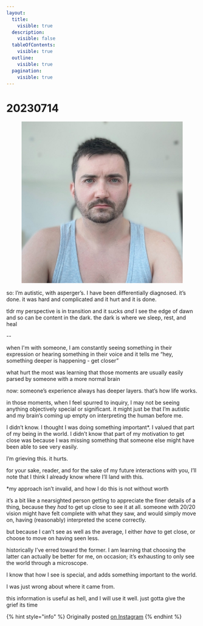```yaml
---
layout:
  title:
    visible: true
  description:
    visible: false
  tableOfContents:
    visible: true
  outline:
    visible: true
  pagination:
    visible: true
---
```


# 20230714

<figure><img src="../../.gitbook/assets/image (49).png" alt=""><figcaption></figcaption></figure>

so: I’m autistic, with asperger’s. I have been differentially diagnosed. it’s done. it was hard and complicated and it hurt and it is done.

tldr my perspective is in transition and it sucks _and_ I see the edge of dawn and so can be content in the dark. the dark is where we sleep, rest, and heal

\--

when I'm with someone, I am constantly seeing something in their expression or hearing something in their voice and it tells me “hey, something deeper is happening - get closer”

what hurt the most was learning that those moments are usually easily parsed by someone with a more normal brain

now: someone’s experience always has deeper layers. that’s how life works.

in those moments, when I feel spurred to inquiry, I may not be seeing anything objectively special or significant. it might just be that I’m autistic and my brain’s coming up empty on interpreting the human before me.

I didn’t know. I thought I was doing something important\*. I valued that part of my being in the world. I didn’t know that part of my motivation to get close was because I was missing something that someone else might have been able to see very easily.

I’m grieving this. it hurts.

for your sake, reader, and for the sake of my future interactions with you, I’ll note that I think I already know where I’ll land with this.

\*my approach isn’t invalid, and how I do this is not without worth

it’s a bit like a nearsighted person getting to appreciate the finer details of a thing, because they _had_ to get up close to see it at all. someone with 20/20 vision might have felt complete with what they saw, and would simply move on, having (reasonably) interpreted the scene correctly.

but because I can’t see as well as the average, I either _have_ to get close, or choose to move on having seen less.

historically I’ve erred toward the former. I am learning that choosing the latter can actually be better for me, on occasion; it’s exhausting to only see the world through a microscope.

I know that how I see is special, and adds something important to the world.

I was just wrong about where it came from.

this information is useful as hell, and I will use it well. just gotta give the grief its time

{% hint style="info" %}
Originally posted [on Instagram](https://www.instagram.com/p/Cur\_JnRpk-g/)
{% endhint %}
